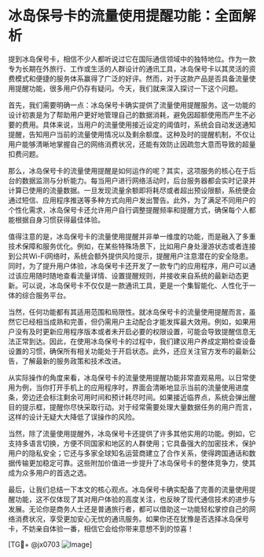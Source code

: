 # 冰岛保号卡的流量使用提醒功能：全面解析

提到冰岛保号卡，相信不少人都听说过它在国际通信领域中的独特地位。作为一款专为长期在外旅行、工作或生活的人群设计的通讯工具，冰岛保号卡以其灵活的资费模式和便捷的服务体系赢得了广泛的好评。然而，对于这款产品是否具备流量使用提醒功能，很多用户仍存有疑问。今天，我们就来深入探讨一下这个问题。

首先，我们需要明确一点：冰岛保号卡确实提供了流量使用提醒服务。这一功能的设计初衷是为了帮助用户更好地管理自己的数据消耗，避免因超额使用而产生不必要的费用。具体来说，当用户的流量使用接近设定的阈值时，系统会自动发送通知提醒，告知用户当前的流量使用情况以及剩余额度。这种及时的提醒机制，不仅让用户能够清晰地掌握自己的网络消费状况，还能有效防止因疏忽大意而导致的超量扣费问题。

那么，冰岛保号卡的流量使用提醒是如何运作的呢？其实，这项服务的核心在于后台的数据监测与分析能力。每当用户进行网络活动时，后台服务器都会实时记录并计算已使用的流量数据。一旦发现流量余额即将耗尽或者超出预设限额，系统便会通过短信、应用程序推送等多种方式向用户发出警告。此外，为了满足不同用户的个性化需求，冰岛保号卡还允许用户自行调整提醒频率和提醒方式，确保每个人都能根据自身习惯获得最佳体验。

值得注意的是，冰岛保号卡的流量使用提醒并非单一维度的功能，而是融入了多重技术保障和服务优化。例如，在某些特殊场景下，比如用户身处漫游状态或者连接到公共Wi-Fi网络时，系统会额外提供风险提示，提醒用户注意潜在的安全隐患。同时，为了提升用户体验，冰岛保号卡还开发了一款专门的应用程序，用户可以通过该应用随时随地查看流量详情、设置提醒规则，并接收来自系统的最新动态更新。可以说，冰岛保号卡不仅仅是一款通讯工具，更是一个集智能化、人性化于一体的综合服务平台。

当然，任何功能都有其适用范围和局限性。就冰岛保号卡的流量使用提醒而言，虽然它已经相当成熟和完善，但仍需用户主动配合才能发挥最大效用。例如，如果用户没有及时更新应用程序版本或者未开启必要的权限设置，可能会导致提醒信息无法正常到达。因此，在使用冰岛保号卡的过程中，我们建议用户养成定期检查设备设置的习惯，确保所有相关功能处于开启状态。此外，还应关注官方发布的最新公告，了解最新的服务政策和技术改进。

从实际操作的角度来看，冰岛保号卡的流量使用提醒功能非常直观易用。以日常使用为例，当你打开手机上的应用程序时，界面会清晰地显示当前的流量使用进度条，旁边还会标注剩余可用时间和预计耗尽时间。如果接近临界点，系统会弹出醒目的提示框，提醒你尽快采取行动。对于经常需要处理大量数据任务的用户而言，这样的设计无疑大大降低了误操作的风险。

当然，除了流量使用提醒外，冰岛保号卡还提供了许多其他实用的功能。例如，它支持多语言切换，方便不同国家和地区的人群使用；它具备强大的加密技术，保护用户的隐私安全；它还与多家全球知名运营商建立了合作关系，使得跨国通话和数据传输更加稳定可靠。这些附加价值进一步提升了冰岛保号卡的整体竞争力，使其成为众多用户的首选之选。

最后，让我们总结一下本文的核心观点。冰岛保号卡确实配备了完善的流量使用提醒功能，这不仅体现了其对用户体验的高度关注，也反映了现代通信技术的进步与发展。无论你是商务人士还是普通旅行者，都可以借助这一功能轻松掌控自己的网络消费状况，享受更加安心无忧的通讯服务。如果你还在犹豫是否选择冰岛保号卡，不妨亲自体验一番，相信它会给你带来意想不到的惊喜！

[TG💪+ @jx0703 ![Image](https://github.com/user-attachments/assets/dbca1d08-cadb-493c-b0ec-ad6f7a83f270)]